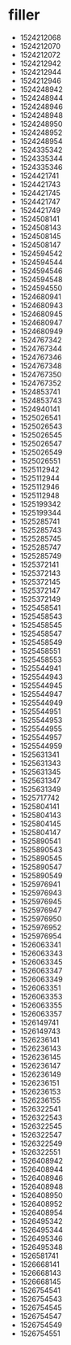 # filler

* 1524212068
* 1524212070
* 1524212072
* 1524212942
* 1524212944
* 1524212946
* 1524248942
* 1524248944
* 1524248946
* 1524248948
* 1524248950
* 1524248952
* 1524248954
* 1524335342
* 1524335344
* 1524335346
* 1524421741
* 1524421743
* 1524421745
* 1524421747
* 1524421749
* 1524508141
* 1524508143
* 1524508145
* 1524508147
* 1524594542
* 1524594544
* 1524594546
* 1524594548
* 1524594550
* 1524680941
* 1524680943
* 1524680945
* 1524680947
* 1524680949
* 1524767342
* 1524767344
* 1524767346
* 1524767348
* 1524767350
* 1524767352
* 1524853741
* 1524853743
* 1524940141
* 1525026541
* 1525026543
* 1525026545
* 1525026547
* 1525026549
* 1525026551
* 1525112942
* 1525112944
* 1525112946
* 1525112948
* 1525199342
* 1525199344
* 1525285741
* 1525285743
* 1525285745
* 1525285747
* 1525285749
* 1525372141
* 1525372143
* 1525372145
* 1525372147
* 1525372149
* 1525458541
* 1525458543
* 1525458545
* 1525458547
* 1525458549
* 1525458551
* 1525458553
* 1525544941
* 1525544943
* 1525544945
* 1525544947
* 1525544949
* 1525544951
* 1525544953
* 1525544955
* 1525544957
* 1525544959
* 1525631341
* 1525631343
* 1525631345
* 1525631347
* 1525631349
* 1525717742
* 1525804141
* 1525804143
* 1525804145
* 1525804147
* 1525890541
* 1525890543
* 1525890545
* 1525890547
* 1525890549
* 1525976941
* 1525976943
* 1525976945
* 1525976947
* 1525976950
* 1525976952
* 1525976954
* 1526063341
* 1526063343
* 1526063345
* 1526063347
* 1526063349
* 1526063351
* 1526063353
* 1526063355
* 1526063357
* 1526149741
* 1526149743
* 1526236141
* 1526236143
* 1526236145
* 1526236147
* 1526236149
* 1526236151
* 1526236153
* 1526236155
* 1526322541
* 1526322543
* 1526322545
* 1526322547
* 1526322549
* 1526322551
* 1526408942
* 1526408944
* 1526408946
* 1526408948
* 1526408950
* 1526408952
* 1526408954
* 1526495342
* 1526495344
* 1526495346
* 1526495348
* 1526581741
* 1526668141
* 1526668143
* 1526668145
* 1526754541
* 1526754543
* 1526754545
* 1526754547
* 1526754549
* 1526754551
